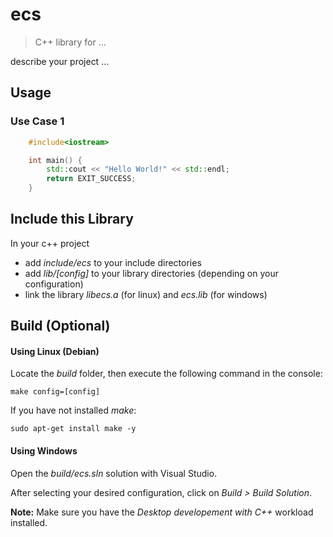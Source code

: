 # ecs
>C++ library for ...

describe your project ...


## Usage
### Use Case 1
```cpp
    #include<iostream>

    int main() {
        std::cout << "Hello World!" << std::endl;
        return EXIT_SUCCESS;
    }
```

## Include this Library
In your c++ project
- add _include/ecs_ to your include directories
- add _lib/[config]_ to your library directories (depending on your configuration)
- link the library _libecs.a_ (for linux) and _ecs.lib_ (for windows)


## Build (Optional)
#### Using Linux (Debian)
Locate the _build_ folder, then execute the following command in the console:
``` console
make config=[config]
```
If you have not installed _make_:
``` console
sudo apt-get install make -y
```

#### Using Windows
Open the _build/ecs.sln_ solution with Visual Studio.

After selecting your desired configuration, click on _Build > Build Solution_.

__Note:__ Make sure you have the _Desktop developement with C++_ workload installed.